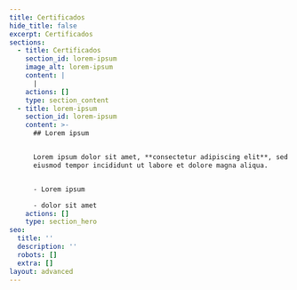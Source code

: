 ```yaml
---
title: Certificados
hide_title: false
excerpt: Certificados
sections:
  - title: Certificados
    section_id: lorem-ipsum
    image_alt: lorem-ipsum
    content: |
      |  
    actions: []
    type: section_content
  - title: lorem-ipsum
    section_id: lorem-ipsum
    content: >-
      ## Lorem ipsum


      Lorem ipsum dolor sit amet, **consectetur adipiscing elit**, sed do
      eiusmod tempor incididunt ut labore et dolore magna aliqua.


      - Lorem ipsum

      - dolor sit amet
    actions: []
    type: section_hero
seo:
  title: ''
  description: ''
  robots: []
  extra: []
layout: advanced
---
```

